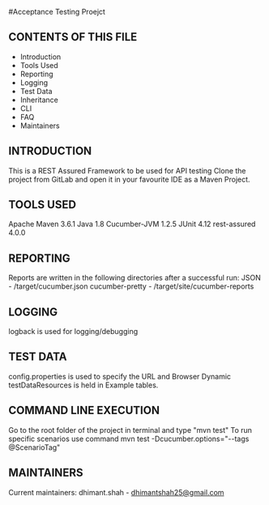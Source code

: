 #Acceptance Testing Proejct

CONTENTS OF THIS FILE
---------------------
 * Introduction
 * Tools Used
 * Reporting
 * Logging
 * Test Data
 * Inheritance
 * CLI
 * FAQ
 * Maintainers
 

INTRODUCTION
------------
This is a REST Assured Framework to be used for API testing
Clone the project from GitLab and open it in your favourite IDE as a
Maven Project.

TOOLS USED
----------
Apache Maven 3.6.1
Java 1.8
Cucumber-JVM 1.2.5
JUnit 4.12
rest-assured 4.0.0

REPORTING
---------
Reports are written in the following directories after a successful run:
JSON - /target/cucumber.json
cucumber-pretty - /target/site/cucumber-reports

LOGGING
-------
logback is used for logging/debugging

TEST DATA
---------
config.properties is used to specify the URL and Browser
Dynamic testDataResources is held in Example tables.

COMMAND LINE EXECUTION
----------------------
Go to the root folder of the project in terminal and type "mvn test"
To run specific scenarios use command mvn test -Dcucumber.options="--tags @ScenarioTag"

MAINTAINERS
-----------
Current maintainers:
dhimant.shah - dhimantshah25@gmail.com 